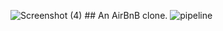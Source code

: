 ![Screenshot (4)](https://github.com/Persie-O/AirBnB_clone/assets/112958325/efeff8e2-501b-478c-8bd5-c0fe4a3d758c)
                                ## An AirBnB clone. 
![pipeline](https://github.com/Persie-O/AirBnB_clone/assets/112958325/e0c13815-40d8-4cf4-9af5-77a864b17c3f)
